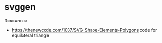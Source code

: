 # svggen
Resources:
- https://thenewcode.com/1037/SVG-Shape-Elements-Polygons code for equilateral triangle
